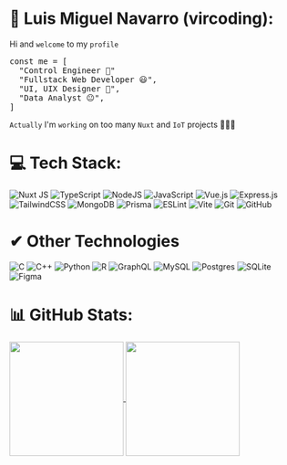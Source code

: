# 💫 Luis Miguel Navarro (vircoding):

Hi and `welcome` to my `profile`

<pre>
const me = [
  "Control Engineer 🤨"
  "Fullstack Web Developer 😃",
  "UI, UIX Designer 🙂",
  "Data Analyst 😐",
]
</pre>

`Actually` I'm `working` on too many `Nuxt` and `IoT` projects 💚💚💚

# 💻 Tech Stack:

![Nuxt JS](https://img.shields.io/badge/Nuxt-002E3B?style=flat&logo=nuxt&logoColor=#00DC82) ![TypeScript](https://img.shields.io/badge/typescript-%23007ACC.svg?style=flat&logo=typescript&logoColor=white) ![NodeJS](https://img.shields.io/badge/node.js-6DA55F?style=flat&logo=node.js&logoColor=white) ![JavaScript](https://img.shields.io/badge/javascript-%23323330.svg?style=flat&logo=javascript&logoColor=%23F7DF1E) ![Vue.js](https://img.shields.io/badge/vuejs-%2335495e.svg?style=flat&logo=vuedotjs&logoColor=%234FC08D) ![Express.js](https://img.shields.io/badge/express.js-%23404d59.svg?style=flat&logo=express&logoColor=%2361DAFB) ![TailwindCSS](https://img.shields.io/badge/tailwindcss-%2338B2AC.svg?style=flat&logo=tailwind-css&logoColor=white) ![MongoDB](https://img.shields.io/badge/MongoDB-%234ea94b.svg?style=flat&logo=mongodb&logoColor=white) ![Prisma](https://img.shields.io/badge/Prisma-3982CE?style=flat&logo=Prisma&logoColor=white) ![ESLint](https://img.shields.io/badge/ESLint-4B3263?style=flat&logo=eslint&logoColor=white) ![Vite](https://img.shields.io/badge/vite-%23646CFF.svg?style=flat&logo=vite&logoColor=white) ![Git](https://img.shields.io/badge/git-%23F05033.svg?style=flat&logo=git&logoColor=white) ![GitHub](https://img.shields.io/badge/github-%23121011.svg?style=flat&logo=github&logoColor=white)

# ✔ Other Technologies

![C](https://img.shields.io/badge/c-%2300599C.svg?style=flat&logo=c&logoColor=white) ![C++](https://img.shields.io/badge/c++-%2300599C.svg?style=flat&logo=c%2B%2B&logoColor=white) ![Python](https://img.shields.io/badge/python-3670A0?style=flat&logo=python&logoColor=ffdd54) ![R](https://img.shields.io/badge/r-%23276DC3.svg?style=flat&logo=r&logoColor=white) ![GraphQL](https://img.shields.io/badge/-GraphQL-E10098?style=flat&logo=graphql&logoColor=white)  ![MySQL](https://img.shields.io/badge/mysql-%2300f.svg?style=flat&logo=mysql&logoColor=white) ![Postgres](https://img.shields.io/badge/postgres-%23316192.svg?style=flat&logo=postgresql&logoColor=white) ![SQLite](https://img.shields.io/badge/sqlite-%2307405e.svg?style=flat&logo=sqlite&logoColor=white) ![Figma](https://img.shields.io/badge/figma-%23F24E1E.svg?style=flat&logo=figma&logoColor=white)

# 📊 GitHub Stats:

<a href="#">
<img height=200 align="center" src="https://github-readme-stats.vercel.app/api?username=vircoding&theme=vue-dark&hide_border=false&include_all_commits=true&count_private=false" />
</a>
<a href="#">
<img height=200 align="center" src="https://github-readme-stats.vercel.app/api/top-langs/?username=vircoding&theme=vue-dark&size_weight=0.9&count_weight=0.1&langs_count=6&layout=compact&hide=jupyter%20notebook&card_width=340" /></a>

